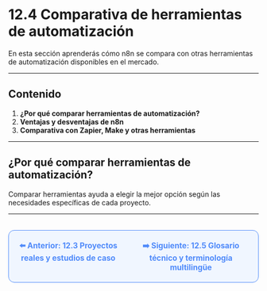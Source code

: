 # 12.4 Comparativa de herramientas de automatización

En esta sección aprenderás cómo n8n se compara con otras herramientas de automatización disponibles en el mercado.

---

## Contenido

1. **¿Por qué comparar herramientas de automatización?**
2. **Ventajas y desventajas de n8n**
3. **Comparativa con Zapier, Make y otras herramientas**

---

## ¿Por qué comparar herramientas de automatización?
Comparar herramientas ayuda a elegir la mejor opción según las necesidades específicas de cada proyecto.

---

<div align="center" style="border: 1px solid #4F8AFA; border-radius: 12px; padding: 20px; background: #f0f6ff; margin-top: 32px; display: flex; justify-content: center; gap: 32px;">
  <a href="12.3.%20Proyectos%20reales%20y%20estudios%20de%20caso.md" style="text-decoration:none; font-weight: bold; color: #4F8AFA; font-size: 1.1em;">⬅️ Anterior: 12.3 Proyectos reales y estudios de caso</a>
  <a href="12.5.%20Glosario%20técnico%20y%20terminología%20multilingüe%20(EN%20ES).md" style="text-decoration:none; font-weight: bold; color: #4F8AFA; font-size: 1.1em;">➡️ Siguiente: 12.5 Glosario técnico y terminología multilingüe</a>
</div>
